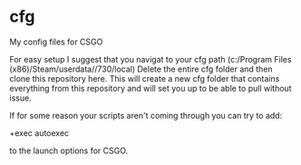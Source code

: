 # cfg
My config files for CSGO

For easy setup I suggest that you navigat to your cfg path
(c:/Program Files (x86)/Steam/userdata/<userId>/730/local)
Delete the entire cfg folder and then clone this repository here.
This will create a new cfg folder that contains everything from
this repository and will set you up to be able to pull without issue.



If for some reason your scripts aren't coming through you can try to add:

+exec autoexec

to the launch options for CSGO.
